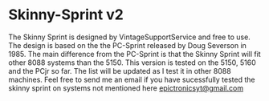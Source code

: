 # Skinny-Sprint v2
The Skinny Sprint is designed by VintageSupportService and free to use.
The design is based on the the PC-Sprint released by Doug Severson in 1985.
The main difference from the PC-Sprint is that the Skinny Sprint will fit other 8088 systems than the 5150.
This version is tested on the 5150, 5160 and the PCjr so far. The list will be updated as I test it in other 8088 machines.
Feel free to send me an email if you have sucessfully tested the skinny sprint on systems not mentioned here epictronicsyt@gmail.com
